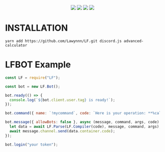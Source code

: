 <div align="center">
  <img src="https://img.shields.io/github/languages/top/Lawynnn/LF?style=flat-square"/>
  <img src="https://sonarcloud.io/api/project_badges/measure?project=LF&metric=ncloc"/>
  <img src="https://img.shields.io/github/stars/Lawynnn/LF?color=5ac18e&label=Stars&style=flat-square"/>
  <img src="https://img.shields.io/bitbucket/issues-raw/Lawynnn/LF?style=flat-square">
</div>

# INSTALLATION

`yarn add https://github.com/Lawynnn/LF.git discord.js advanced-calculator`

# LFBOT Example

```js
const LF = require("LF");

const bot = new LF.Bot();

bot.ready(() => {
  console.log(`${bot.client.user.tag} is ready!`);
});

bot.command({ name: `!mycommand`, code: `Here is your operation: **%calc(%arg)**` });

bot.message({ allowBots: false }, async (message, command, args, code) => {
  let data = await LF.Parse(LF.Compiler(code), message, command, args);
  await message.channel.send(data.container.code);
});

bot.login("your token");
```

